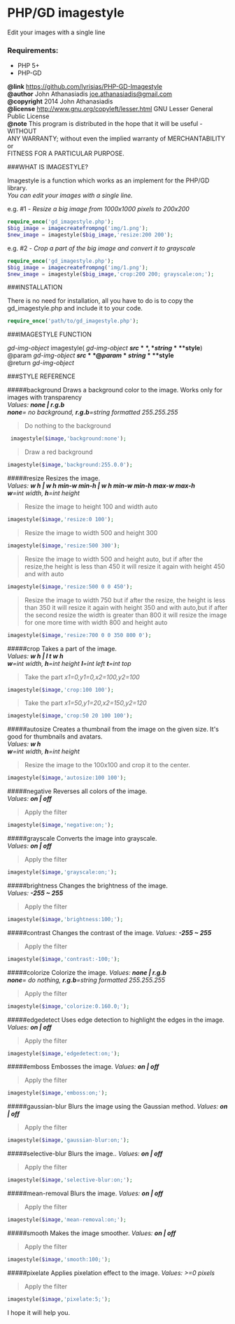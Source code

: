 PHP/GD imagestyle 
=================
Edit your images with a single line

### Requirements:
* PHP 5+
* PHP-GD

**@link** https://github.com/lyrisias/PHP-GD-Imagestyle  
**@author** John Athanasiadis <joe.athanasiadis@gmail.com>  
**@copyright** 2014 John Athanasiadis  
**@license** http://www.gnu.org/copyleft/lesser.html GNU Lesser General Public License  
**@note** This program is distributed in the hope that it will be useful - WITHOUT  
ANY WARRANTY; without even the implied warranty of MERCHANTABILITY or  
FITNESS FOR A PARTICULAR PURPOSE.  

###WHAT IS IMAGESTYLE?

Imagestyle is a function which works as an implement for the PHP/GD library.  
*You can edit your images with a single line.*

e.g. #1 - *Resize a big image from 1000x1000 pixels to 200x200*
```php
require_once('gd_imagestyle.php');
$big_image = imagecreatefrompng('img/1.png');
$new_image = imagestyle($big_image,'resize:200 200');
```
e.g. #2 - *Crop a part of the big image and convert it to grayscale*
```php
require_once('gd_imagestyle.php');
$big_image = imagecreatefrompng('img/1.png');
$new_image = imagestyle($big_image,'crop:200 200; grayscale:on;'); 
```

###INSTALLATION

There is no need for installation, all you have to do is to copy the gd_imagestyle.php and include it to your code.
```php
require_once('path/to/gd_imagestyle.php');
```

###IMAGESTYLE FUNCTION

*gd-img-object* imagestyle( *gd-img-object* **$src**, *string* **$style**)  
@param *gd-img-object* **$src**  
@param *string* **$style**  
@return *gd-img-object*

###STYLE REFERENCE

#####background
Draws a background color to the image. Works only for images with transparency  
*Values: __none | r.g.b__*  
*__none__= no background, __r.g.b__=string formatted 255.255.255*
>Do nothing to the background  
```php
 imagestyle($image,'background:none'); 
```
>Draw a red background  
```php
imagestyle($image,'background:255.0.0'); 
```

#####resize
Resizes the image.  
*Values: __w h | w h min-w min-h | w h min-w min-h max-w max-h__*  
*__w__=int width, __h__=int height*
>Resize the image to height 100 and width auto 
```php
imagestyle($image,'resize:0 100'); 
```
>Resize the image to width 500 and height 300
```php
imagestyle($image,'resize:500 300'); 
```
>Resize the image to width 500 and height auto, but if after the resize,the height is less than 450 it will resize it again with height 450 and with auto
```php
imagestyle($image,'resize:500 0 0 450'); 
```
>Resize the image to width 750 but if after the resize, the height is less than 350 it will resize it again with height 350 and with auto,but if after the second resize the width is greater than 800 it will resize the image for one more time with width 800 and height auto
```php
imagestyle($image,'resize:700 0 0 350 800 0'); 
```

#####crop
Takes a part of the image.  
*Values: __w h | l t w h__*  
*__w__=int width, __h__=int height __l__=int left __t__=int top*
>Take the part *x1=0,y1=0,x2=100,y2=100* 
```php
imagestyle($image,'crop:100 100'); 
```
>Take the part *x1=50,y1=20,x2=150,y2=120* 
```php
imagestyle($image,'crop:50 20 100 100');  
```

#####autosize
Creates a thumbnail from the image on the given size. It's good for thumbnails and avatars.  
*Values: __w h__*  
*__w__=int width, __h__=int height*
>Resize the image to the 100x100 and crop it to the center. 
```php
imagestyle($image,'autosize:100 100');  
```

#####negative
Reverses all colors of the image.  
*Values: __on | off__*
>Apply the filter
```php
imagestyle($image,'negative:on;');   
```

#####grayscale
Converts the image into grayscale.  
*Values: __on | off__*
>Apply the filter
```php
imagestyle($image,'grayscale:on;');  
```

#####brightness
Changes the brightness of the image.  
*Values: __-255 ~ 255__*
>Apply the filter
```php
imagestyle($image,'brightness:100;'); 
```

#####contrast
Changes the contrast of the image. 
*Values: __-255 ~ 255__*
>Apply the filter
```php
imagestyle($image,'contrast:-100;'); 
```

#####colorize
Colorize the image.
*Values: __none | r.g.b__*  
*__none__= do nothing, __r.g.b__=string formatted 255.255.255*
>Apply the filter
```php
imagestyle($image,'colorize:0.160.0;'); 
```

#####edgedetect
Uses edge detection to highlight the edges in the image.
*Values: __on | off__*
>Apply the filter
```php
imagestyle($image,'edgedetect:on;'); 
```

#####emboss
Embosses the image.
*Values: __on | off__*
>Apply the filter
```php
imagestyle($image,'emboss:on;'); 
```

#####gaussian-blur
Blurs the image using the Gaussian method.
*Values: __on | off__*
>Apply the filter
```php
imagestyle($image,'gaussian-blur:on;');  
```

#####selective-blur
Blurs the image..
*Values: __on | off__*
>Apply the filter
```php
imagestyle($image,'selective-blur:on;'); 
```

#####mean-removal
Blurs the image.
*Values: __on | off__*
>Apply the filter
```php
imagestyle($image,'mean-removal:on;'); 
```

#####smooth
Makes the image smoother.
*Values: __on | off__*
>Apply the filter
```php
imagestyle($image,'smooth:100;'); 
```
#####pixelate
Applies pixelation effect to the image.
*Values: >=0 pixels*
>Apply the filter
```php
imagestyle($image,'pixelate:5;'); 
```

 
I hope it will help you.
 
